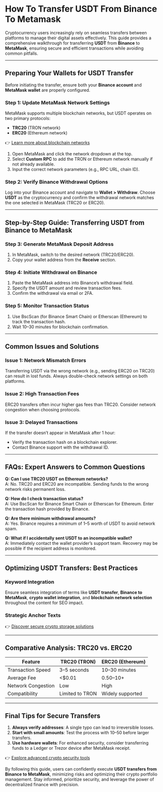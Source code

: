 # How To Transfer USDT From Binance To Metamask  

Cryptocurrency users increasingly rely on seamless transfers between platforms to manage their digital assets effectively. This guide provides a comprehensive walkthrough for transferring **USDT** from **Binance** to **MetaMask**, ensuring secure and efficient transactions while avoiding common pitfalls.  

---

## Preparing Your Wallets for USDT Transfer  

Before initiating the transfer, ensure both your **Binance account** and **MetaMask wallet** are properly configured.  

### Step 1: Update MetaMask Network Settings  
MetaMask supports multiple blockchain networks, but USDT operates on two primary protocols:  
- **TRC20** (TRON network)  
- **ERC20** (Ethereum network)  

👉 [Learn more about blockchain networks](https://bit.ly/okx-bonus)  

1. Open MetaMask and click the network dropdown at the top.  
2. Select **Custom RPC** to add the TRON or Ethereum network manually if not already available.  
3. Input the correct network parameters (e.g., RPC URL, chain ID).  

### Step 2: Verify Binance Withdrawal Options  
Log into your Binance account and navigate to **Wallet > Withdraw**. Choose **USDT** as the cryptocurrency and confirm the withdrawal network matches the one selected in MetaMask (TRC20 or ERC20).  

---

## Step-by-Step Guide: Transferring USDT from Binance to MetaMask  

### Step 3: Generate MetaMask Deposit Address  
1. In MetaMask, switch to the desired network (TRC20/ERC20).  
2. Copy your wallet address from the **Receive** section.  

### Step 4: Initiate Withdrawal on Binance  
1. Paste the MetaMask address into Binance’s withdrawal field.  
2. Specify the USDT amount and review transaction fees.  
3. Confirm the withdrawal via email or 2FA.  

### Step 5: Monitor Transaction Status  
1. Use BscScan (for Binance Smart Chain) or Etherscan (Ethereum) to track the transaction hash.  
2. Wait 10–30 minutes for blockchain confirmation.  

---

## Common Issues and Solutions  

### Issue 1: Network Mismatch Errors  
Transferring USDT via the wrong network (e.g., sending ERC20 on TRC20) can result in lost funds. Always double-check network settings on both platforms.  

### Issue 2: High Transaction Fees  
ERC20 transfers often incur higher gas fees than TRC20. Consider network congestion when choosing protocols.  

### Issue 3: Delayed Transactions  
If the transfer doesn’t appear in MetaMask after 1 hour:  
- Verify the transaction hash on a blockchain explorer.  
- Contact Binance support with the withdrawal ID.  

---

## FAQs: Expert Answers to Common Questions  

**Q: Can I use TRC20 USDT on Ethereum networks?**  
A: No. TRC20 and ERC20 are incompatible. Sending funds to the wrong network risks permanent loss.  

**Q: How do I check transaction status?**  
A: Use BscScan for Binance Smart Chain or Etherscan for Ethereum. Enter the transaction hash provided by Binance.  

**Q: Are there minimum withdrawal amounts?**  
A: Yes. Binance requires a minimum of $1–$5 worth of USDT to avoid network spam.  

**Q: What if I accidentally sent USDT to an incompatible wallet?**  
A: Immediately contact the wallet provider’s support team. Recovery may be possible if the recipient address is monitored.  

---

## Optimizing USDT Transfers: Best Practices  

### Keyword Integration  
Ensure seamless integration of terms like **USDT transfer**, **Binance to MetaMask**, **crypto wallet integration**, and **blockchain network selection** throughout the content for SEO impact.  

### Strategic Anchor Texts  
👉 [Discover secure crypto storage solutions](https://bit.ly/okx-bonus)  

---

## Comparative Analysis: TRC20 vs. ERC20  

| Feature                | TRC20 (TRON)        | ERC20 (Ethereum)      |  
|------------------------|---------------------|-----------------------|  
| Transaction Speed      | 3–5 seconds         | 10–30 minutes         |  
| Average Fee            | <$0.01              | $0.50–$10+            |  
| Network Congestion     | Low                 | High                  |  
| Compatibility          | Limited to TRON     | Widely supported      |  

---

## Final Tips for Secure Transfers  

1. **Always verify addresses**: A single typo can lead to irreversible losses.  
2. **Start with small amounts**: Test the process with $10–$50 before larger transfers.  
3. **Use hardware wallets**: For enhanced security, consider transferring funds to a Ledger or Trezor device after MetaMask receipt.  

👉 [Explore advanced crypto security tools](https://bit.ly/okx-bonus)  

By following this guide, users can confidently execute **USDT transfers from Binance to MetaMask**, minimizing risks and optimizing their crypto portfolio management. Stay informed, prioritize security, and leverage the power of decentralized finance with precision.